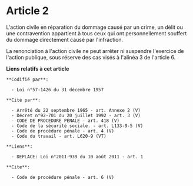 # Article 2

L'action civile en réparation du dommage causé par un crime, un délit ou une contravention appartient à tous ceux qui ont
personnellement souffert du dommage directement causé par l'infraction. 

La renonciation à l'action civile ne peut arrêter ni suspendre l'exercice de l'action publique, sous réserve des cas visés à
l'alinéa 3 de l'article 6.

**Liens relatifs à cet article**

	**Codifié par**:

	  - Loi n°57-1426 du 31 décembre 1957

	**Cité par**:

	  - Arrêté du 22 septembre 1965 - art. Annexe 2 (V)
	  - Décret n°92-701 du 20 juillet 1992 - art. 3 (V)
	  - CODE DE PROCEDURE PENALE - art. 418 (V)
	  - Code de la sécurité sociale. - art. L133-9-5 (V)
	  - Code de procédure pénale - art. 4 (V)
	  - Code du travail - art. L620-9 (VT)

	**Liens**:

	  - DEPLACE: Loi n°2011-939 du 10 août 2011 - art. 1

	**Cite**:

	  - Code de procédure pénale - art. 6 (V)
